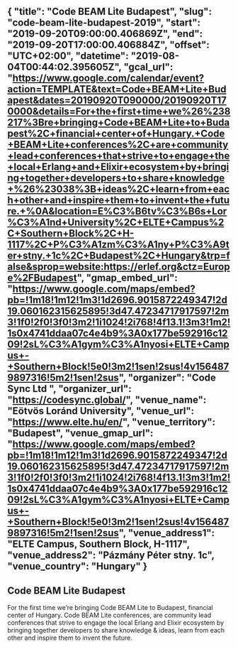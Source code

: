 {
  "title": "Code BEAM Lite Budapest",
  "slug": "code-beam-lite-budapest-2019",
  "start": "2019-09-20T09:00:00.406869Z",
  "end": "2019-09-20T17:00:00.406884Z",
  "offset": "UTC+02:00",
  "datetime": "2019-08-04T00:44:02.395605Z",
  "gcal_url": "https://www.google.com/calendar/event?action=TEMPLATE&text=Code+BEAM+Lite+Budapest&dates=20190920T090000/20190920T170000&details=For+the+first+time+we%26%238217%3Bre+bringing+Code+BEAM+Lite+to+Budapest%2C+financial+center+of+Hungary.+Code+BEAM+Lite+conferences%2C+are+community+lead+conferences+that+strive+to+engage+the+local+Erlang+and+Elixir+ecosystem+by+bringing+together+developers+to+share+knowledge+%26%23038%3B+ideas%2C+learn+from+each+other+and+inspire+them+to+invent+the+future.+%0A&location=E%C3%B6tv%C3%B6s+Lor%C3%A1nd+University%2C+ELTE+Campus%2C+Southern+Block%2C+H-1117%2C+P%C3%A1zm%C3%A1ny+P%C3%A9ter+stny.+1c%2C+Budapest%2C+Hungary&trp=false&sprop=website:https://erlef.org&ctz=Europe%2FBudapest",
  "gmap_embed_url": "https://www.google.com/maps/embed?pb=!1m18!1m12!1m3!1d2696.9015872249347!2d19.060162315625895!3d47.47234717917597!2m3!1f0!2f0!3f0!3m2!1i1024!2i768!4f13.1!3m3!1m2!1s0x4741ddaa07c4e4b9%3A0x177be592916c1209!2sL%C3%A1gym%C3%A1nyosi+ELTE+Campus+-+Southern+Block!5e0!3m2!1sen!2sus!4v1564879897316!5m2!1sen!2sus",
  "organizer": "Code Sync Ltd ",
  "organizer_url": "https://codesync.global/",
  "venue_name": "Eötvös Loránd University",
  "venue_url": "https://www.elte.hu/en/",
  "venue_territory": "Budapest",
  "venue_gmap_url": "https://www.google.com/maps/embed?pb=!1m18!1m12!1m3!1d2696.9015872249347!2d19.060162315625895!3d47.47234717917597!2m3!1f0!2f0!3f0!3m2!1i1024!2i768!4f13.1!3m3!1m2!1s0x4741ddaa07c4e4b9%3A0x177be592916c1209!2sL%C3%A1gym%C3%A1nyosi+ELTE+Campus+-+Southern+Block!5e0!3m2!1sen!2sus!4v1564879897316!5m2!1sen!2sus",
  "venue_address1": "ELTE Campus, Southern Block, H-1117",
  "venue_address2": "Pázmány Péter stny. 1c",
  "venue_country":  "Hungary"
}
---
Code BEAM Lite Budapest
---
For the first time we’re bringing Code BEAM Lite to Budapest, financial center of Hungary. Code BEAM Lite conferences, are community lead conferences that strive to engage the local Erlang and Elixir ecosystem by bringing together developers to share knowledge & ideas, learn from each other and inspire them to invent the future.
